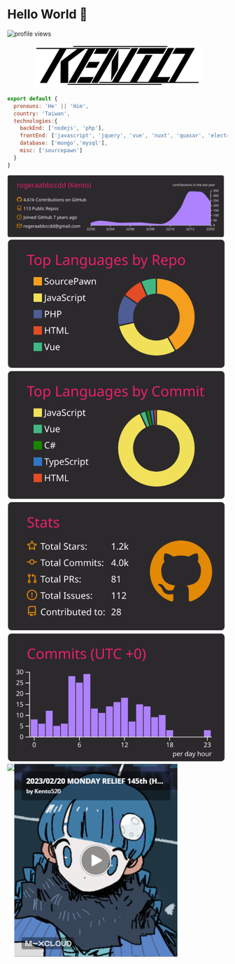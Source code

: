 # Hello World 👋

![profile views](https://komarev.com/ghpvc/?username=rogeraabbccdd)

<div align="center">
	<img src="logo.svg" height="100">
</div>

```js
export default {
  pronouns: 'He' || 'Him',
  country: 'Taiwan',
  technologies:{
    backEnd: ['nodejs', 'php'],
    frontEnd: ['javascript', 'jquery', 'vue', 'nuxt', 'quasar', 'electron'],
    database: ['mongo','mysql'],
    misc: ['sourcepawn']
  }
}
```

[![](https://raw.githubusercontent.com/rogeraabbccdd/github-profile-summary-cards/master/profile-summary-card-output/monokai/0-profile-details.svg)](https://github.com/vn7n24fzkq/github-profile-summary-cards)
[![](https://raw.githubusercontent.com/rogeraabbccdd/github-profile-summary-cards/master/profile-summary-card-output/monokai/1-repos-per-language.svg)](https://github.com/vn7n24fzkq/github-profile-summary-cards)
[![](https://raw.githubusercontent.com/rogeraabbccdd/github-profile-summary-cards/master/profile-summary-card-output/monokai/2-most-commit-language.svg)](https://github.com/vn7n24fzkq/github-profile-summary-cards)
[![](https://raw.githubusercontent.com/rogeraabbccdd/github-profile-summary-cards/master/profile-summary-card-output/monokai/3-stats.svg)](https://github.com/vn7n24fzkq/github-profile-summary-cards)
[![](https://raw.githubusercontent.com/rogeraabbccdd/github-profile-summary-cards/master/profile-summary-card-output/monokai/4-productive-time.svg)](https://github.com/vn7n24fzkq/github-profile-summary-cards)
<a href="https://spotify-github-profile.vercel.app/api/view?uid=dreamer0520&redirect=true" target="_blank">
   <img src="https://spotify-github-profile.vercel.app/api/view?uid=dreamer0520&cover_image=true" align="left" height="440">
</a>
<a href="https://www.mixcloud.com/kento520/monday-relief-145th/" target="_blank">
   <img src="https://raw.githubusercontent.com/rogeraabbccdd/rogeraabbccdd/master/mixcloud.png" align="left" height="440">
</a>
